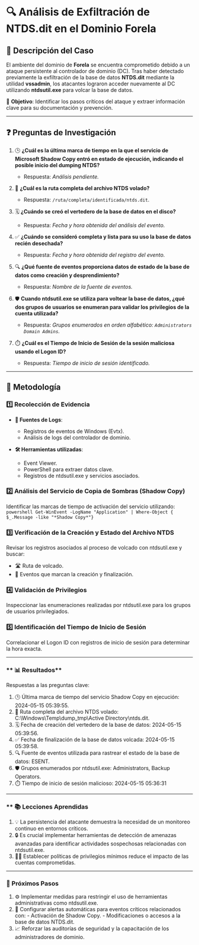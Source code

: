 # 🔍 Análisis de Exfiltración de NTDS.dit en el Dominio Forela

## **📝 Descripción del Caso**
El ambiente del dominio de **Forela** se encuentra comprometido debido a un ataque persistente al controlador de dominio (DC). Tras haber detectado previamente la exfiltración de la base de datos **NTDS.dit** mediante la utilidad **vssadmin**, los atacantes lograron acceder nuevamente al DC utilizando **ntdsutil.exe** para volcar la base de datos.  

🎯 **Objetivo**: Identificar los pasos críticos del ataque y extraer información clave para su documentación y prevención.

---

## **❓ Preguntas de Investigación**
1. 🕒 **¿Cuál es la última marca de tiempo en la que el servicio de Microsoft Shadow Copy entró en estado de ejecución, indicando el posible inicio del dumping NTDS?**  
   - Respuesta: *Análisis pendiente.*

2. 📂 **¿Cuál es la ruta completa del archivo NTDS volado?**  
   - Respuesta: `/ruta/completa/identificada/ntds.dit`.

3. 🗓️ **¿Cuándo se creó el vertedero de la base de datos en el disco?**  
   - Respuesta: *Fecha y hora obtenida del análisis del evento.*

4. ✅ **¿Cuándo se consideró completa y lista para su uso la base de datos recién desechada?**  
   - Respuesta: *Fecha y hora obtenida del registro del evento.*

5. 🔍 **¿Qué fuente de eventos proporciona datos de estado de la base de datos como creación y desprendimiento?**  
   - Respuesta: *Nombre de la fuente de eventos.*

6. 🛡️ **Cuando **ntdsutil.exe** se utiliza para voltear la base de datos, ¿qué dos grupos de usuarios se enumeran para validar los privilegios de la cuenta utilizada?**  
   - Respuesta: *Grupos enumerados en orden alfabético: `Administrators Domain Admins`.*

7. ⏱️ **¿Cuál es el Tiempo de Inicio de Sesión de la sesión maliciosa usando el Logon ID?**  
   - Respuesta: *Tiempo de inicio de sesión identificado.*

---

## **🔧 Metodología**
### 1️⃣ Recolección de Evidencia
- **📄 Fuentes de Logs**:  
  - Registros de eventos de Windows (Evtx).  
  - Análisis de logs del controlador de dominio.  

- **🛠️ Herramientas utilizadas**:  
  - Event Viewer.  
  - PowerShell para extraer datos clave.  
  - Registros de ntdsutil.exe y servicios asociados.  

### 2️⃣ Análisis del Servicio de Copia de Sombras (Shadow Copy)  
Identificar las marcas de tiempo de activación del servicio utilizando:  
`powershell
Get-WinEvent -LogName "Application" | Where-Object { $_.Message -like "*Shadow Copy*"}`

### 3️⃣ Verificación de la Creación y Estado del Archivo NTDS
Revisar los registros asociados al proceso de volcado con ntdsutil.exe y buscar:
  - 🛣️ Ruta de volcado.
  - 📅 Eventos que marcan la creación y finalización.

### 4️⃣ Validación de Privilegios
Inspeccionar las enumeraciones realizadas por ntdsutil.exe para los grupos de usuarios privilegiados.

### 5️⃣ Identificación del Tiempo de Inicio de Sesión
Correlacionar el Logon ID con registros de inicio de sesión para determinar la hora exacta.

--- 

### ** 📊 Resultados**
Respuestas a las preguntas clave:
  1. 🕒 Última marca de tiempo del servicio Shadow Copy en ejecución: 2024-05-15 05:39:55.
  2. 📂 Ruta completa del archivo NTDS volado:  C:\Windows\Temp\dump_tmp\Active Directory\ntds.dit.
  3. 🗓️ Fecha de creación del vertedero de la base de datos: 2024-05-15 05:39:56.
  4. ✅ Fecha de finalización de la base de datos volcada: 2024-05-15 05:39:58.
  5. 🔍 Fuente de eventos utilizada para rastrear el estado de la base de datos: ESENT.
  6. 🛡️ Grupos enumerados por ntdsutil.exe: Administrators, Backup Operators.
  7. ⏱️ Tiempo de inicio de sesión malicioso: 2024-05-15 05:36:31

---

### ** 📚 Lecciones Aprendidas
  1. 💡 La persistencia del atacante demuestra la necesidad de un monitoreo continuo en entornos críticos.
  2. 🔒 Es crucial implementar herramientas de detección de amenazas avanzadas para identificar actividades sospechosas relacionadas con ntdsutil.exe.
  3. 👨‍💻 Establecer políticas de privilegios mínimos reduce el impacto de las cuentas comprometidas.

---

### **🚀 Próximos Pasos**
  1. ⚙️ Implementar medidas para restringir el uso de herramientas administrativas como ntdsutil.exe.
  2. 🚨 Configurar alertas automáticas para eventos críticos relacionados con:
    - Activación de Shadow Copy.
    - Modificaciones o accesos a la base de datos NTDS.dit.
  3. 📈 Reforzar las auditorías de seguridad y la capacitación de los administradores de dominio.
